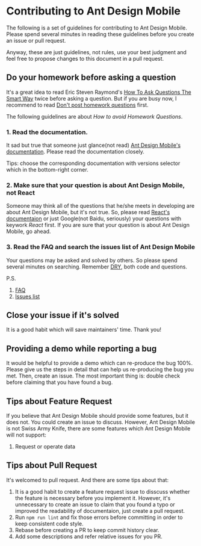 # Contributing to Ant Design Mobile

The following is a set of guidelines for contributing to Ant Design Mobile. Please spend several minutes in reading these guidelines before you create an issue or pull request.

Anyway, these are just guidelines, not rules, use your best judgment and feel free to propose changes to this document in a pull request.


## Do your homework before asking a question

It's a great idea to read Eric Steven Raymond's [How To Ask Questions The Smart Way](http://www.catb.org/esr/faqs/smart-questions.html) twice before asking a question. But if you are busy now, I recommend to read [Don't post homework questions](http://www.catb.org/esr/faqs/smart-questions.html#homework) first.

The following guidelines are about *How to avoid Homework Questions*.

### 1. Read the documentation.

It sad but true that someone just glance(not read) [Ant Design Mobile's documentation](http://mobile.ant.design/). Please read the documentation closely.

Tips: choose the corresponding documentation with versions selector which in the bottom-right corner.

### 2. Make sure that your question is about Ant Design Mobile, not React

Someone may think all of the questions that he/she meets in developing are about Ant Design Mobile, but it's not true. So, please read [React's documentaion](http://facebook.github.io/react/docs/getting-started.html) or just Google(not Baidu, seriously) your questions with keywork *React* first. If you are sure that your question is about Ant Design Mobile, go ahead.

### 3. Read the FAQ and search the issues list of Ant Design Mobile

Your questions may be asked and solved by others. So please spend several minutes on searching. Remember [DRY](https://en.wikipedia.org/wiki/Don%27t_repeat_yourself), both code and questions.

P.S.

1. [FAQ](https://github.com/ant-design/ant-design-mobile-rn/wiki/FAQ)
1. [Issues list](https://github.com/ant-design/ant-design-mobile-rn/issues)

## Close your issue if it's solved

It is a good habit which will save maintainers' time. Thank you!

## Providing a demo while reporting a bug

It would be helpful to provide a demo which can re-produce the bug 100%. Please give us the steps in detail that can help us re-producing the bug you met. Then, create an issue. The most important thing is: double check before claiming that you have found a bug.


## Tips about Feature Request

If you believe that Ant Design Mobile should provide some features, but it does not. You could create an issue to discuss. However, Ant Design Mobile is not Swiss Army Knife, there are some features which Ant Design Mobile will not support:

1. Request or operate data


## Tips about Pull Request

It's welcomed to pull request. And there are some tips about that:

1. It is a good habit to create a feature request issue to disscuss whether the feature is necessary before you implement it. However, it's unnecessary to create an issue to claim that you found a typo or improved the readability of documentaion, just create a pull request.
1. Run `npm run lint` and fix those errors before committing in order to keep consistent code style.
1. Rebase before creating a PR to keep commit history clear.
1. Add some descriptions and refer relative issues for you PR.
